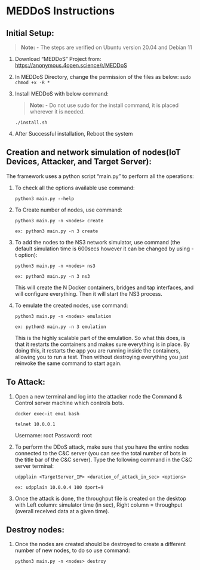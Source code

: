 # MEDDoS Instructions

## **Initial Setup:**

>**Note:** - The steps are verified on Ubuntu version 20.04 and Debian 11

1. Download “MEDDoS” Project from: https://anonymous.4open.science/r/MEDDoS

2. In MEDDoS Directory, change the permission of the files as below: ``` sudo chmod +x -R * ```

3. Install MEDDoS with below command:
   >**Note:** - Do not use sudo for the install command, it is placed wherever it is needed.

    ``` ./install.sh ```     

4. After Successful installation, Reboot the system


## Creation and network simulation of nodes(IoT Devices, Attacker, and Target Server):

  The framework uses a python script “main.py” to perform all the operations:

1. To check all the options available use command:

    ``` python3 main.py --help ```

2. To Create number of nodes, use command:

    ``` python3 main.py -n <nodes> create ```

    ``` ex: python3 main.py -n 3 create ```
    

3. To add the nodes to the NS3 network simulator, use command (the default simulation time is 600secs however it can be changed by using -t option):

    ``` python3 main.py -n <nodes> ns3 ```

    ``` ex: python3 main.py -n 3 ns3 ```
    
    This will create the N Docker containers, bridges and tap interfaces, and will configure everything. Then it will start the NS3 process.

4. To emulate the created nodes, use command:

    ``` python3 main.py -n <nodes> emulation ```

    ``` ex: python3 main.py -n 3 emulation ```
    
    This is the highly scalable part of the emulation. So what this does, is that it restarts the containers and makes sure everything is in place. By doing this, it restarts       the app you are running inside the containers, allowing you to run a test. Then without destroying everything you just reinvoke the same command to start again.
    
## To Attack:

1. Open a new terminal and log into the attacker node the Command & Control server machine which controls bots.

    ``` docker exec-it emu1 bash ```

    ``` telnet 10.0.0.1 ```

    Username: root
    Password: root
  
2. To perform the DDoS attack, make sure that you have the entire nodes connected to the C&C server (you can see the total number of bots in the title bar of the C&C server). Type the following command in the C&C server terminal:
    
    ``` udpplain <TargetServer_IP> <duration_of_attack_in_sec> <options> ```

    ``` ex: udpplain 10.0.0.4 100 dport=9 ```

3. Once the attack is done, the throughput file is created on the desktop with Left column: simulator time (in sec), Right column = throughput (overall received data at a given time).

## Destroy nodes:

1. Once the nodes are created should be destroyed to create a different number of new nodes, to do so use command:

    ``` python3 main.py -n <nodes> destroy ```

